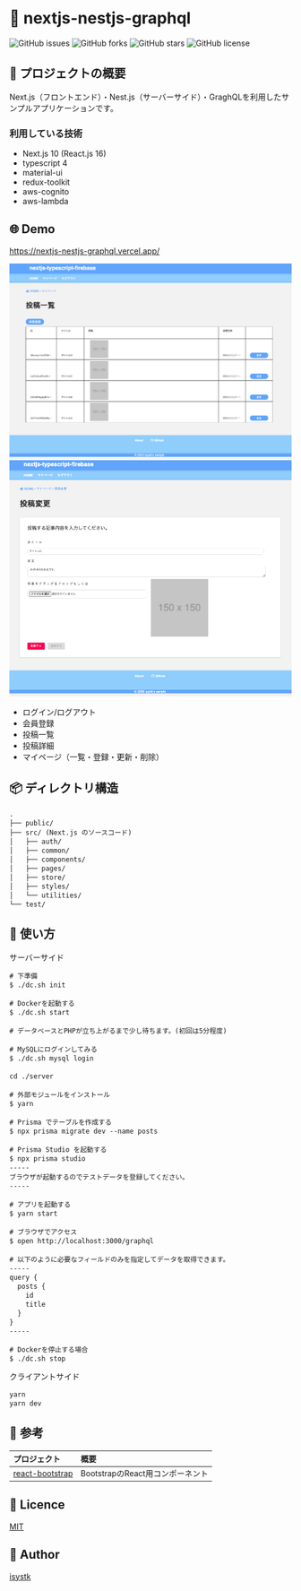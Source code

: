 🌙 nextjs-nestjs-graphql
====

![GitHub issues](https://img.shields.io/github/issues/isystk/nextjs-nestjs-graphql)
![GitHub forks](https://img.shields.io/github/forks/isystk/nextjs-nestjs-graphql)
![GitHub stars](https://img.shields.io/github/stars/isystk/nextjs-nestjs-graphql)
![GitHub license](https://img.shields.io/github/license/isystk/nextjs-nestjs-graphql)

## 📗 プロジェクトの概要

Next.js（フロントエンド）・Nest.js（サーバーサイド）・GraghQLを利用したサンプルアプリケーションです。


### 利用している技術

- Next.js 10 (React.js 16)
- typescript 4
- material-ui
- redux-toolkit
- aws-cognito
- aws-lambda


## 🌐 Demo

https://nextjs-nestjs-graphql.vercel.app/

![投稿一覧画面](./app1.png "投稿一覧画面")
![投稿画面](./app2.png "投稿画面")

- ログイン/ログアウト
- 会員登録
- 投稿一覧
- 投稿詳細
- マイページ（一覧・登録・更新・削除）


## 📦 ディレクトリ構造

```
.
├── public/
├── src/ (Next.js のソースコード)
│   ├── auth/
│   ├── common/
│   ├── components/
│   ├── pages/
│   ├── store/
│   ├── styles/
│   └── utilities/
└── test/
```

## 💬 使い方

サーバーサイド
```
# 下準備
$ ./dc.sh init

# Dockerを起動する
$ ./dc.sh start

# データベースとPHPが立ち上がるまで少し待ちます。(初回は5分程度)

# MySQLにログインしてみる
$ ./dc.sh mysql login

cd ./server

# 外部モジュールをインストール
$ yarn

# Prisma でテーブルを作成する
$ npx prisma migrate dev --name posts

# Prisma Studio を起動する
$ npx prisma studio
-----
ブラウザが起動するのでテストデータを登録してください。
-----

# アプリを起動する
$ yarn start

# ブラウザでアクセス
$ open http://localhost:3000/graphql

# 以下のように必要なフィールドのみを指定してデータを取得できます。
-----
query {
  posts {
    id
    title
  }
}
-----

# Dockerを停止する場合
$ ./dc.sh stop
```

クライアントサイド
```
yarn
yarn dev
```

## 🎨 参考

| プロジェクト| 概要|
| :---------------------------------------| :-------------------------------|
| [react-bootstrap](https://react-bootstrap.github.io/components/)| BootstrapのReact用コンポーネント |



## 🎫 Licence

[MIT](https://github.com/isystk/nextjs-nestjs-graphql/blob/master/LICENSE)

## 👀 Author

[isystk](https://github.com/isystk)

